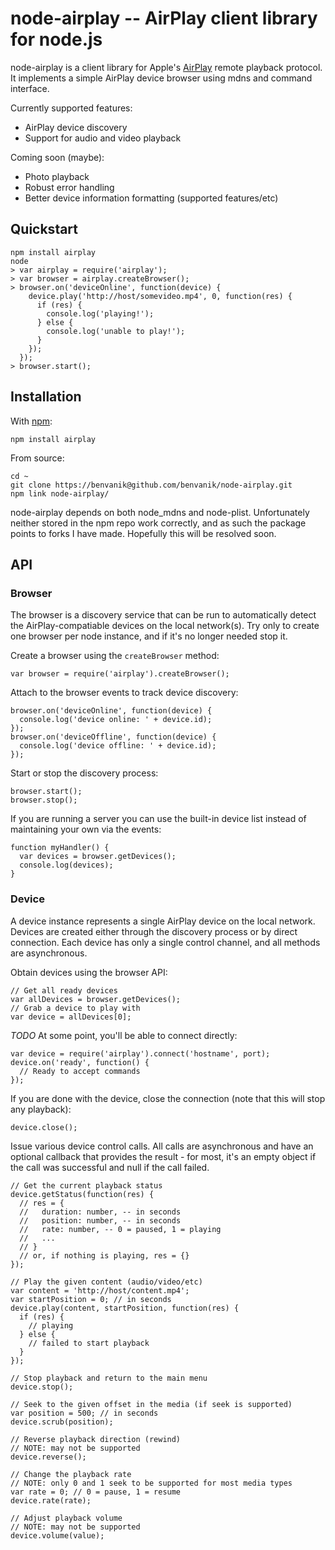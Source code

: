 node-airplay -- AirPlay client library for node.js
====================================

node-airplay is a client library for Apple's
[AirPlay](http://en.wikipedia.org/wiki/AirPlay) remote playback protocol.
It implements a simple AirPlay device browser using mdns and command interface.

Currently supported features:

* AirPlay device discovery
* Support for audio and video playback

Coming soon (maybe):

* Photo playback
* Robust error handling
* Better device information formatting (supported features/etc)

## Quickstart

    npm install airplay
    node
    > var airplay = require('airplay');
    > var browser = airplay.createBrowser();
    > browser.on('deviceOnline', function(device) {
        device.play('http://host/somevideo.mp4', 0, function(res) {
          if (res) {
            console.log('playing!');
          } else {
            console.log('unable to play!');
          }
        });
      });
    > browser.start();

## Installation

With [npm](http://npmjs.org):

    npm install airplay

From source:

    cd ~
    git clone https://benvanik@github.com/benvanik/node-airplay.git
    npm link node-airplay/

node-airplay depends on both node_mdns and node-plist. Unfortunately neither
stored in the npm repo work correctly, and as such the package points to forks
I have made. Hopefully this will be resolved soon.

## API

### Browser

The browser is a discovery service that can be run to automatically detect the
AirPlay-compatiable devices on the local network(s). Try only to create one
browser per node instance, and if it's no longer needed stop it.

Create a browser using the `createBrowser` method:

    var browser = require('airplay').createBrowser();

Attach to the browser events to track device discovery:

    browser.on('deviceOnline', function(device) {
      console.log('device online: ' + device.id);
    });
    browser.on('deviceOffline', function(device) {
      console.log('device offline: ' + device.id);
    });

Start or stop the discovery process:

    browser.start();
    browser.stop();

If you are running a server you can use the built-in device list instead of
maintaining your own via the events:

    function myHandler() {
      var devices = browser.getDevices();
      console.log(devices);
    }

### Device

A device instance represents a single AirPlay device on the local network.
Devices are created either through the discovery process or by direct
connection. Each device has only a single control channel, and all methods are
asynchronous.

Obtain devices using the browser API:

    // Get all ready devices
    var allDevices = browser.getDevices();
    // Grab a device to play with
    var device = allDevices[0];

*TODO* At some point, you'll be able to connect directly:

    var device = require('airplay').connect('hostname', port);
    device.on('ready', function() {
      // Ready to accept commands
    });

If you are done with the device, close the connection (note that this will stop
any playback):

    device.close();

Issue various device control calls. All calls are asynchronous and have an
optional callback that provides the result - for most, it's an empty object if
the call was successful and null if the call failed.

    // Get the current playback status
    device.getStatus(function(res) {
      // res = {
      //   duration: number, -- in seconds
      //   position: number, -- in seconds
      //   rate: number, -- 0 = paused, 1 = playing
      //   ...
      // }
      // or, if nothing is playing, res = {}
    });

    // Play the given content (audio/video/etc)
    var content = 'http://host/content.mp4';
    var startPosition = 0; // in seconds
    device.play(content, startPosition, function(res) {
      if (res) {
        // playing
      } else {
        // failed to start playback
      }
    });

    // Stop playback and return to the main menu
    device.stop();

    // Seek to the given offset in the media (if seek is supported)
    var position = 500; // in seconds
    device.scrub(position);

    // Reverse playback direction (rewind)
    // NOTE: may not be supported
    device.reverse();

    // Change the playback rate
    // NOTE: only 0 and 1 seek to be supported for most media types
    var rate = 0; // 0 = pause, 1 = resume
    device.rate(rate);

    // Adjust playback volume
    // NOTE: may not be supported
    device.volume(value);
